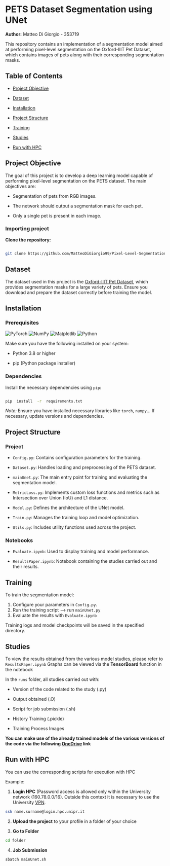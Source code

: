 # PETS Dataset Segmentation using UNet

**Author:** Matteo Di Giorgio - 353719

This repository contains an implementation of a segmentation model aimed at performing pixel-level segmentation on the Oxford-IIIT Pet Dataset, which contains images of pets along with their corresponding segmentation masks.

## Table of Contents

- [Project Objective](#project-objective)

- [Dataset](#dataset)

- [Installation](#installation)

- [Project Structure](#project-structure)

- [Training](#training)

- [Studies](#studies)

- [Run with HPC](#run-with-hpc)

## Project Objective

The goal of this project is to develop a deep learning model capable of performing pixel-level segmentation on the PETS dataset. The main objectives are:

- Segmentation of pets from RGB images.

- The network should output a segmentation mask for each pet.

- Only a single pet is present in each image.

### Importing project

**Clone the repository:**

```bash

git clone https://github.com/MatteoDiGiorgio99/Pixel-Level-Segmentation-in-PETS-Dataset

```

## Dataset

The dataset used in this project is the [Oxford-IIIT Pet Dataset](https://www.robots.ox.ac.uk/~vgg/data/pets/), which provides segmentation masks for a large variety of pets. Ensure you download and prepare the dataset correctly before training the model.

## Installation

### Prerequisites

![PyTorch](https://img.shields.io/badge/PyTorch-%23EE4C2C.svg?style=for-the-badge&logo=PyTorch&logoColor=white) ![NumPy](https://img.shields.io/badge/numpy-%23013243.svg?style=for-the-badge&logo=numpy&logoColor=white) ![Matplotlib](https://img.shields.io/badge/Matplotlib-%23ffffff.svg?style=for-the-badge&logo=Matplotlib&logoColor=black) ![Python](https://img.shields.io/badge/python-3670A0?style=for-the-badge&logo=python&logoColor=ffdd54)

Make sure you have the following installed on your system:

- Python 3.8 or higher

- pip (Python package installer)

### Dependencies

Install the necessary dependencies using `pip`:

```bash

pip  install  -r  requirements.txt

```

_Note:_ Ensure you have installed necessary libraries like `torch`, `numpy`...
If necessary, update versions and dependencies.

## Project Structure

### Project

- `Config.py`: Contains configuration parameters for the training.

- `Dataset.py`: Handles loading and preprocessing of the PETS dataset.

- `mainUnet.py`: The main entry point for training and evaluating the segmentation model.

- `MetricLoss.py`: Implements custom loss functions and metrics such as Intersection over Union (IoU) and L1 distance.

- `Model.py`: Defines the architecture of the UNet model.

- `Train.py`: Manages the training loop and model optimization.

- `Utils.py`: Includes utility functions used across the project.

### Notebooks

- `Evaluate.ipynb`: Used to display training and model performance.

- `ResultsPaper.ipynb`: Notebook containing the studies carried out and their results.

## Training

To train the segmentation model:

1. Configure your parameters in `Config.py`.
2. Run the training script --> run `mainUnet.py`
3. Evaluate the results with `Evaluate.ipynb`

Training logs and model checkpoints will be saved in the specified directory.

## Studies

To view the results obtained from the various model studies, please refer to `ResultsPaper.ipynb`
Graphs can be viewed via the **TensorBoard** function in the notebook

In the `runs` folder, all studies carried out with:

- Version of the code related to the study (.py)

- Output obtained (.O)

- Script for job submission (.sh)

- History Training (.pickle)

- Training Process Images

**You can make use of the already trained models of the various versions of the code via the following [OneDrive](https://univpr-my.sharepoint.com/:f:/g/personal/matteo_digiorgio_studenti_unipr_it/EueF_oNikpBMtJ_GdgwCFBQBjD6_5OOfCmVzY04BWcnSLQ?e=gRdeHm) link**

## Run with HPC

You can use the corresponding scripts for execution with HPC

Example:

1. **Login HPC** (Password access is allowed only within the University network (160.78.0.0/16). Outside this context it is necessary to use the University [VPN](https://wiki.asi.unipr.it/dokuwiki/doku.php?id=guide_utente:internet:guida_vpn "https://wiki.asi.unipr.it/dokuwiki/doku.php?id=guide_utente:internet:guida_vpn").

```bash
ssh name.surname@login.hpc.unipr.it
```

2. **Upload the project** to your profile in a folder of your choice

3. **Go to Folder**

```bash
cd folder
```

4. **Job Submission**

```bash
sbatch mainUnet.sh
```
